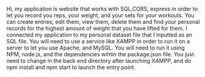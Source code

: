 Hi, my application is website that works with SQL,CORS, express in order to let you record you reps, your weight, and your sets for your workouts. You can create entries, edit them, view them, delete  them and find your personal records for the highest amount of weight that you have lifted for them. I connected my application to my personal dataset file that I inputted as an SQL file.
You will need to use a service like XAMPP in order to run it on a server to let you use Apache, and MySQL. You will need to run it using NPM, node.js, and the dependencies wihtin the package.json file. You just need to change in the back end directory after launching XAMPP, and do npm install and npm start to launch the entry point.
